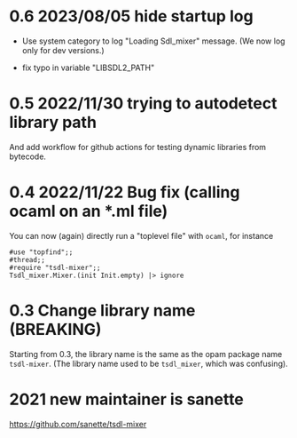 # 0.6 2023/08/05 hide startup log

* Use system category to log "Loading Sdl_mixer" message. (We now log
  only for dev versions.)

* fix typo in variable "LIBSDL2_PATH"

# 0.5 2022/11/30 trying to autodetect library path

And add workflow for github actions for testing dynamic libraries from
bytecode.

# 0.4 2022/11/22 Bug fix (calling ocaml on an *.ml file)

You can now (again) directly run a "toplevel file" with `ocaml`, for
instance

```
#use "topfind";;
#thread;;
#require "tsdl-mixer";;
Tsdl_mixer.Mixer.(init Init.empty) |> ignore
```

# 0.3 Change library name (BREAKING)

Starting from 0.3, the library name is the same as the opam package
name `tsdl-mixer`. (The library name used to be `tsdl_mixer`, which was
confusing).

# 2021 new maintainer is sanette
https://github.com/sanette/tsdl-mixer
